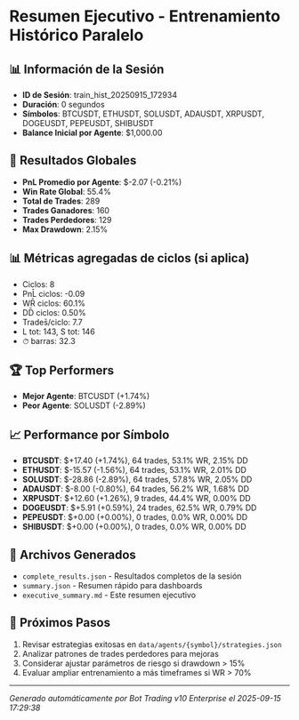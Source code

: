 # Resumen Ejecutivo - Entrenamiento Histórico Paralelo

## 📊 Información de la Sesión
- **ID de Sesión**: train_hist_20250915_172934
- **Duración**: 0 segundos
- **Símbolos**: BTCUSDT, ETHUSDT, SOLUSDT, ADAUSDT, XRPUSDT, DOGEUSDT, PEPEUSDT, SHIBUSDT
- **Balance Inicial por Agente**: $1,000.00

## 🎯 Resultados Globales
- **PnL Promedio por Agente**: $-2.07 (-0.21%)
- **Win Rate Global**: 55.4%
- **Total de Trades**: 289
- **Trades Ganadores**: 160
- **Trades Perdedores**: 129
- **Max Drawdown**: 2.15%

## 📊 Métricas agregadas de ciclos (si aplica)
- Ciclos: 8
- PnL̄ ciclos: -0.09
- WR̄ ciclos: 60.1%
- DD̄ ciclos: 0.50%
- Trades̄/ciclo: 7.7
- L tot: 143, S tot: 146
- ⏱̄ barras: 32.3


## 🏆 Top Performers
- **Mejor Agente**: BTCUSDT (+1.74%)
- **Peor Agente**: SOLUSDT (-2.89%)

## 📈 Performance por Símbolo
- **BTCUSDT**: $+17.40 (+1.74%), 64 trades, 53.1% WR, 2.15% DD
- **ETHUSDT**: $-15.57 (-1.56%), 64 trades, 53.1% WR, 2.01% DD
- **SOLUSDT**: $-28.86 (-2.89%), 64 trades, 57.8% WR, 2.05% DD
- **ADAUSDT**: $-8.00 (-0.80%), 64 trades, 56.2% WR, 1.68% DD
- **XRPUSDT**: $+12.60 (+1.26%), 9 trades, 44.4% WR, 0.00% DD
- **DOGEUSDT**: $+5.91 (+0.59%), 24 trades, 62.5% WR, 0.79% DD
- **PEPEUSDT**: $+0.00 (+0.00%), 0 trades, 0.0% WR, 0.00% DD
- **SHIBUSDT**: $+0.00 (+0.00%), 0 trades, 0.0% WR, 0.00% DD

## 📁 Archivos Generados
- `complete_results.json` - Resultados completos de la sesión
- `summary.json` - Resumen rápido para dashboards
- `executive_summary.md` - Este resumen ejecutivo

## 🎯 Próximos Pasos
1. Revisar estrategias exitosas en `data/agents/{symbol}/strategies.json`
2. Analizar patrones de trades perdedores para mejoras
3. Considerar ajustar parámetros de riesgo si drawdown > 15%
4. Evaluar ampliar entrenamiento a más timeframes si WR > 70%

---
*Generado automáticamente por Bot Trading v10 Enterprise el 2025-09-15 17:29:38*

